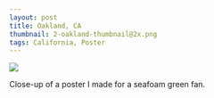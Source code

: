 ```yaml
---
layout: post
title: Oakland, CA
thumbnail: 2-oakland-thumbnail@2x.png
tags: California, Poster
---
```

<img class="project" src="{{ site.baseurl }}/public/images/2-oakland@2x.png"/>

Close-up of a poster I made for a seafoam green fan.

